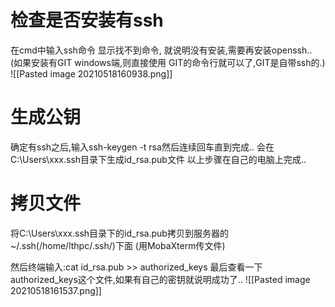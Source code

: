 # 检查是否安装有ssh
在cmd中输入ssh命令
显示找不到命令, 就说明没有安装,需要再安装openssh..
(如果安装有GIT windows端,则直接使用 GIT的命令行就可以了,GIT是自带ssh的.)
![[Pasted image 20210518160938.png]]
# 生成公钥
确定有ssh之后,输入ssh-keygen -t rsa然后连续回车直到完成..
会在C:\Users\xxx\.ssh目录下生成id_rsa.pub文件 
以上步骤在自己的电脑上完成..

# 拷贝文件
将C:\Users\xxx\.ssh目录下的id_rsa.pub拷贝到服务器的~/.ssh(/home/lthpc/.ssh/)下面 (用MobaXterm传文件)

然后终端输入:cat id_rsa.pub >> authorized_keys
最后查看一下authorized_keys这个文件,如果有自己的密钥就说明成功了..
![[Pasted image 20210518161537.png]]